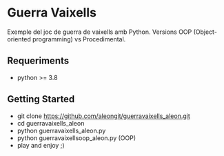 # Guerra Vaixells

Exemple del joc de guerra de vaixells amb Python.
Versions OOP (Object-oriented programming) vs Procedimental.

## Requeriments
- python >= 3.8

## Getting Started
- git clone https://github.com/aleongit/guerravaixells_aleon.git
- cd guerravaixells_aleon
- python guerravaixells_aleon.py
- python guerravaixellsoop_aleon.py (OOP)
- play and enjoy ;)
